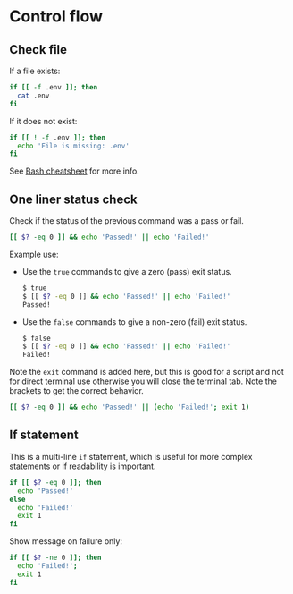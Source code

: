 # Control flow

## Check file

If a file exists:

```sh
if [[ -f .env ]]; then
  cat .env
fi
```

If it does not exist:

```sh
if [[ ! -f .env ]]; then
  echo 'File is missing: .env'
fi
```

See [Bash cheatsheet](https://devhints.io/bash) for more info.

## One liner status check

Check if the status of the previous command was a pass or fail.

```sh
[[ $? -eq 0 ]] && echo 'Passed!' || echo 'Failed!'
```

Example use:

- Use the `true` commands to give a zero (pass) exit status.
  ```sh
  $ true
  $ [[ $? -eq 0 ]] && echo 'Passed!' || echo 'Failed!'
  Passed!
  ```
- Use the `false` commands to give a non-zero (fail) exit status.
    ```sh
    $ false
    $ [[ $? -eq 0 ]] && echo 'Passed!' || echo 'Failed!'
    Failed!
    ```

Note the `exit` command is added here, but this is good for a script and not for direct terminal use otherwise you will close the terminal tab. Note the brackets to get the correct behavior.

```sh
[[ $? -eq 0 ]] && echo 'Passed!' || (echo 'Failed!'; exit 1)
```

## If statement

This is a multi-line `if` statement, which is useful for more complex statements or if readability is important.

```sh
if [[ $? -eq 0 ]]; then
  echo 'Passed!'
else
  echo 'Failed!'
  exit 1
fi
```

Show message on failure only:

```sh
if [[ $? -ne 0 ]]; then
  echo 'Failed!';
  exit 1
fi
```
